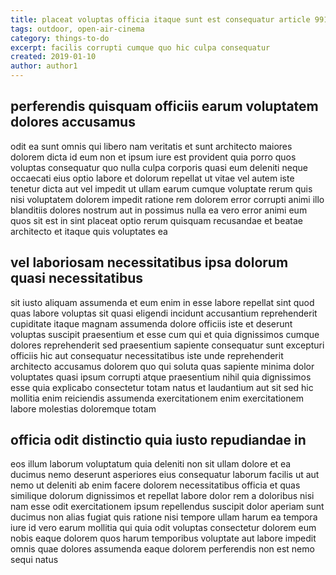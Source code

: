 ```yaml
---
title: placeat voluptas officia itaque sunt est consequatur article 9917
tags: outdoor, open-air-cinema
category: things-to-do
excerpt: facilis corrupti cumque quo hic culpa consequatur
created: 2019-01-10
author: author1
---
```


## perferendis quisquam officiis earum voluptatem dolores accusamus

odit ea sunt omnis qui libero nam veritatis et sunt architecto maiores dolorem dicta id eum non et ipsum iure est provident quia porro quos voluptas consequatur quo nulla culpa corporis quasi eum deleniti neque occaecati eius optio labore et dolorum repellat ut vitae vel autem iste tenetur dicta aut vel impedit ut ullam earum cumque voluptate rerum quis nisi voluptatem dolorem impedit ratione rem dolorem error corrupti animi illo blanditiis dolores nostrum aut in possimus nulla ea vero error animi eum quos sit est in sint placeat optio rerum quisquam recusandae et beatae architecto et itaque quis voluptates ea

## vel laboriosam necessitatibus ipsa dolorum quasi necessitatibus

sit iusto aliquam assumenda et eum enim in esse labore repellat sint quod quas labore voluptas sit quasi eligendi incidunt accusantium reprehenderit cupiditate itaque magnam assumenda dolore officiis iste et deserunt voluptas suscipit praesentium et esse cum qui et quia dignissimos cumque dolores reprehenderit sed praesentium sapiente consequatur sunt excepturi officiis hic aut consequatur necessitatibus iste unde reprehenderit architecto accusamus dolorem quo qui soluta quas sapiente minima dolor voluptates quasi ipsum corrupti atque praesentium nihil quia dignissimos esse quia explicabo consectetur totam natus et laudantium aut sit sed hic mollitia enim reiciendis assumenda exercitationem enim exercitationem labore molestias doloremque totam

## officia odit distinctio quia iusto repudiandae in

eos illum laborum voluptatum quia deleniti non sit ullam dolore et ea ducimus nemo deserunt asperiores eius consequatur laborum facilis ut aut nemo ut deleniti ab enim facere dolorem necessitatibus officia et quas similique dolorum dignissimos et repellat labore dolor rem a doloribus nisi nam esse odit exercitationem ipsum repellendus suscipit dolor aperiam sunt ducimus non alias fugiat quis ratione nisi tempore ullam harum ea tempora iure id vero earum mollitia qui quia odit voluptas consectetur dolorem eum nobis eaque dolorem quos harum temporibus voluptate aut labore impedit omnis quae dolores assumenda eaque dolorem perferendis non est nemo sequi natus

